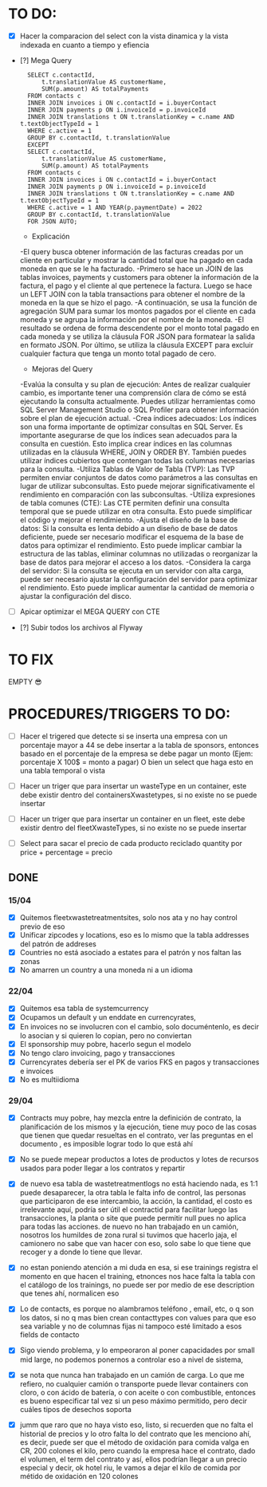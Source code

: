 # TO DO:
- [x] Hacer la comparacion del select con la vista dinamica y la vista indexada en cuanto a tiempo y efiencia
- [?] Mega Query

        SELECT c.contactId, 
            t.translationValue AS customerName, 
            SUM(p.amount) AS totalPayments
        FROM contacts c
        INNER JOIN invoices i ON c.contactId = i.buyerContact
        INNER JOIN payments p ON i.invoiceId = p.invoiceId
        INNER JOIN translations t ON t.translationKey = c.name AND t.textObjectTypeId = 1
        WHERE c.active = 1
        GROUP BY c.contactId, t.translationValue
        EXCEPT
        SELECT c.contactId, 
            t.translationValue AS customerName, 
            SUM(p.amount) AS totalPayments
        FROM contacts c
        INNER JOIN invoices i ON c.contactId = i.buyerContact
        INNER JOIN payments p ON i.invoiceId = p.invoiceId
        INNER JOIN translations t ON t.translationKey = c.name AND t.textObjectTypeId = 1
        WHERE c.active = 1 AND YEAR(p.paymentDate) = 2022
        GROUP BY c.contactId, t.translationValue
        FOR JSON AUTO;

    - Explicación

    -El query busca obtener información de las facturas creadas por un cliente en particular y mostrar la cantidad total que ha pagado en cada moneda en que se le ha facturado.
    -Primero se hace un JOIN de las tablas invoices, payments y customers para obtener la información de la factura, el pago y el cliente al que pertenece la factura. Luego se hace un LEFT JOIN con la tabla transactions para obtener el nombre de la moneda en la que se hizo el pago.
    -A continuación, se usa la función de agregación SUM para sumar los montos pagados por el cliente en cada moneda y se agrupa la información por el nombre de la moneda.
    -El resultado se ordena de forma descendente por el monto total pagado en cada moneda y se utiliza la cláusula FOR JSON para formatear la salida en formato JSON. Por último, se utiliza la cláusula EXCEPT para excluir cualquier factura que tenga un monto total pagado de cero.

    - Mejoras del Query

    -Evalúa la consulta y su plan de ejecución: Antes de realizar cualquier cambio, es importante tener una comprensión clara de cómo se está ejecutando la consulta actualmente. Puedes utilizar herramientas como SQL Server Management Studio o SQL Profiler para obtener información sobre el plan de ejecución actual.
    -Crea índices adecuados: Los índices son una forma importante de optimizar consultas en SQL Server. Es importante asegurarse de que los índices sean adecuados para la consulta en cuestión. Esto implica crear índices en las columnas utilizadas en la cláusula WHERE, JOIN y ORDER BY. También puedes utilizar índices cubiertos que contengan todas las columnas necesarias para la consulta.
    -Utiliza Tablas de Valor de Tabla (TVP): Las TVP permiten enviar conjuntos de datos como parámetros a las consultas en lugar de utilizar subconsultas. Esto puede mejorar significativamente el rendimiento en comparación con las subconsultas.
    -Utiliza expresiones de tabla comunes (CTE): Las CTE permiten definir una consulta temporal que se puede utilizar en otra consulta. Esto puede simplificar el código y mejorar el rendimiento.
    -Ajusta el diseño de la base de datos: Si la consulta es lenta debido a un diseño de base de datos deficiente, puede ser necesario modificar el esquema de la base de datos para optimizar el rendimiento. Esto puede implicar cambiar la estructura de las tablas, eliminar columnas no utilizadas o reorganizar la base de datos para mejorar el acceso a los datos.
    -Considera la carga del servidor: Si la consulta se ejecuta en un servidor con alta carga, puede ser necesario ajustar la configuración del servidor para optimizar el rendimiento. Esto puede implicar aumentar la cantidad de memoria o ajustar la configuración del disco.

- [ ] Apicar optimizar el MEGA QUERY con CTE
- [?] Subir todos los archivos al Flyway






# TO FIX
 EMPTY 😎
# PROCEDURES/TRIGGERS TO DO:
- [ ] Hacer el trigered que detecte si se inserta una empresa con un porcentaje mayor a 44 se debe insertar a la tabla de sponsors, entonces basado en el porcentaje de la empresa se debe pagar un monto (Ejem: porcentaje X 100$ = monto a pagar) O bien un select que haga esto en una tabla temporal o vista

- [ ] Hacer un triger que para insertar un wasteType en un container, este debe existir dentro del containersXwastetypes, si no existe no se puede insertar

- [ ] Hacer un triger que para insertar un container en un fleet, este debe existir dentro del fleetXwasteTypes, si no existe no se puede insertar

- [ ] Select para sacar el precio de cada producto reciclado quantity por price + percentage = precio

## DONE
### 15/04
- [x] Quitemos fleetxwastetreatmentsites, solo nos ata y no hay control previo de eso
- [x] Unificar zipcodes y locations, eso es lo mismo que la tabla addresses del patrón de addreses
- [x] Countries no está asociado a estates para el patrón y nos faltan las zonas
- [x] No amarren un country a una moneda ni a un idioma
### 22/04
- [x] Quitemos esa tabla de systemcurrency
- [x] Ocupamos un default y un enddate en currencyrates, 
- [x] En invoices no se involucren con el cambio, solo documéntenlo, es decir lo asocian y si quieren lo copian, pero no conviertan
- [x] El sponsorship muy pobre, hacerlo segun el modelo
- [x] No tengo claro invoicing, pago y transacciones
- [x] Currencyrates debería ser el PK de varios FKS en pagos y transacciones e invoices
- [x] No es multiidioma 
### 29/04
- [x] Contracts muy pobre, hay mezcla entre la definición de contrato, la planificación de los mismos y la ejecución, tiene muy poco de las cosas que tienen que quedar resueltas en el contrato, ver las preguntas en el documento , es imposible lograr todo lo que está ahí
- [x] No se puede mepear productos a lotes de productos y lotes de recursos usados para poder llegar a los contratos y repartir
- [x]  de nuevo esa tabla de wastetreatmentlogs no está haciendo nada, es 1:1 puede desaparecer, la otra tabla le falta info de control, las personas que participaron de ese intercambio, la acción, la cantidad, el costo es irrelevante aquí, podría ser útil el contractid para facilitar luego las transacciones, la planta o site que puede permitir null pues no aplica para todas las acciones. de nuevo no han trabajado en un camión, nosotros los humildes de zona rural si tuvimos que hacerlo jaja, el camionero no sabe que van hacer con eso, solo sabe lo que tiene que recoger y a donde lo tiene que llevar. 
- [x] no estan poniendo atención a mi duda en esa, si ese trainings registra el momento en que hacen el training, etnonces nos hace falta la tabla con el catálogo de los trainings, no puede ser por medio de ese description que tenes ahí, normalicen eso
 - [x] Lo de contacts, es porque no alambramos teléfono , email, etc, o q son los datos, si no q mas bien crean contacttypes con values para que eso sea variable y no de columnas fijas ni tampoco esté limitado a esos fields de contacto
- [x] Sigo viendo problema, y lo empeoraron al poner capacidades por small mid large, no podemos ponernos a controlar eso a nivel de sistema,
- [x] se nota que nunca han trabajado en un camión de carga. Lo que me refiero, no cualquier camión o transporte puede llevar containers con cloro, o con ácido de batería, o con aceite o con combustible, entonces es bueno especificar tal vez si un peso máximo permitido, pero decir cuáles tipos de desechos soporta
- [x] jumm que raro que no haya visto eso, listo, si recuerden que no falta el historial de precios y lo otro falta lo del contrato que les menciono ahí, es decir, puede ser que el método de oxidación para comida valga en CR, 200 colones el kilo, pero cuando la empresa hace el contrato, dado el volumen, el term del contrato y así, ellos podrían llegar a un precio especial y decir, ok hotel riu, le vamos a dejar el kilo de comida por métido de oxidación en 120 colones

